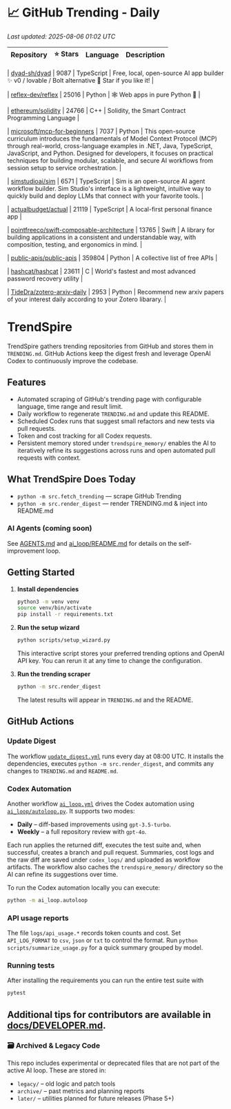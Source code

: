 <!-- TRENDING_START -->
# 📈 GitHub Trending - Daily

_Last updated: 2025-08-06 01:02 UTC_

| Repository | ⭐ Stars | Language | Description |
|------------|--------:|----------|-------------|

| [dyad-sh/dyad](https://github.com/dyad-sh/dyad) | 9087 | TypeScript | Free, local, open-source AI app builder ✨ v0 / lovable / Bolt alternative 🌟 Star if you like it! |

| [reflex-dev/reflex](https://github.com/reflex-dev/reflex) | 25016 | Python | 🕸️ Web apps in pure Python 🐍 |

| [ethereum/solidity](https://github.com/ethereum/solidity) | 24766 | C++ | Solidity, the Smart Contract Programming Language |

| [microsoft/mcp-for-beginners](https://github.com/microsoft/mcp-for-beginners) | 7037 | Python | This open-source curriculum introduces the fundamentals of Model Context Protocol (MCP) through real-world, cross-language examples in .NET, Java, TypeScript, JavaScript, and Python. Designed for developers, it focuses on practical techniques for building modular, scalable, and secure AI workflows from session setup to service orchestration. |

| [simstudioai/sim](https://github.com/simstudioai/sim) | 6571 | TypeScript | Sim is an open-source AI agent workflow builder. Sim Studio's interface is a lightweight, intuitive way to quickly build and deploy LLMs that connect with your favorite tools. |

| [actualbudget/actual](https://github.com/actualbudget/actual) | 21119 | TypeScript | A local-first personal finance app |

| [pointfreeco/swift-composable-architecture](https://github.com/pointfreeco/swift-composable-architecture) | 13765 | Swift | A library for building applications in a consistent and understandable way, with composition, testing, and ergonomics in mind. |

| [public-apis/public-apis](https://github.com/public-apis/public-apis) | 359804 | Python | A collective list of free APIs |

| [hashcat/hashcat](https://github.com/hashcat/hashcat) | 23611 | C | World's fastest and most advanced password recovery utility |

| [TideDra/zotero-arxiv-daily](https://github.com/TideDra/zotero-arxiv-daily) | 2953 | Python | Recommend new arxiv papers of your interest daily according to your Zotero libarary. |
<!-- TRENDING_END -->

# TrendSpire

TrendSpire gathers trending repositories from GitHub and stores them in `TRENDING.md`. GitHub Actions keep the digest fresh and leverage OpenAI Codex to continuously improve the codebase.

## Features

- Automated scraping of GitHub's trending page with configurable language, time range and result limit.
- Daily workflow to regenerate `TRENDING.md` and update this README.
- Scheduled Codex runs that suggest small refactors and new tests via pull requests.
- Token and cost tracking for all Codex requests.
- Persistent memory stored under `trendspire_memory/` enables the AI to
  iteratively refine its suggestions across runs and open automated pull
  requests with context.

## What TrendSpire Does Today

- `python -m src.fetch_trending` — scrape GitHub Trending
- `python -m src.render_digest` — render TRENDING.md & inject into README.md

### AI Agents (coming soon)
See [AGENTS.md](./AGENTS.md) and [ai_loop/README.md](./ai_loop/README.md) for details on the self-improvement loop.

## Getting Started

1. **Install dependencies**
   ```bash
   python3 -m venv venv
   source venv/bin/activate
   pip install -r requirements.txt
   ```

2. **Run the setup wizard**
   ```bash
   python scripts/setup_wizard.py
   ```
   This interactive script stores your preferred trending options and OpenAI API key.
   You can rerun it at any time to change the configuration.

3. **Run the trending scraper**
   ```bash
   python -m src.render_digest
   ```
   The latest results will appear in `TRENDING.md` and the README.


## GitHub Actions

### Update Digest

The workflow [`update_digest.yml`](.github/workflows/update_digest.yml) runs every day at 08:00 UTC. It installs the dependencies, executes `python -m src.render_digest`, and commits any changes to `TRENDING.md` and `README.md`.

### Codex Automation

Another workflow [`ai_loop.yml`](.github/workflows/ai_loop.yml) drives the Codex automation using [`ai_loop/autoloop.py`](ai_loop/autoloop.py). It supports two modes:

- **Daily** – diff-based improvements using `gpt-3.5-turbo`.
- **Weekly** – a full repository review with `gpt-4o`.

Each run applies the returned diff, executes the test suite and, when successful, creates a branch and pull request. Summaries, cost logs and the raw diff are saved under `codex_logs/` and uploaded as workflow artifacts. The workflow also caches the `trendspire_memory/` directory so the AI can refine its suggestions over time.

To run the Codex automation locally you can execute:

```bash
python -m ai_loop.autoloop
```

### API usage reports

The file `logs/api_usage.*` records token counts and cost. Set `API_LOG_FORMAT`
to `csv`, `json` or `txt` to control the format. Run `python
scripts/summarize_usage.py` for a quick summary grouped by model.

### Running tests

After installing the requirements you can run the entire test suite with

```bash
pytest
```

Additional tips for contributors are available in
[docs/DEVELOPER.md](docs/DEVELOPER.md).
---

### 🗃 Archived & Legacy Code

This repo includes experimental or deprecated files that are not part of the active AI loop. These are stored in:

- `legacy/` – old logic and patch tools
- `archive/` – past metrics and planning reports
- `later/` – utilities planned for future releases (Phase 5+)
